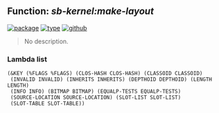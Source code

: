 ## Function: ***sb-kernel:make-layout***
[![package](https://img.shields.io/badge/Package-SB--KERNEL-5f9ea0.svg?style=social&colorA=999999)](../) [![type](https://img.shields.io/badge/Type-Function-5f9ea0.svg?style=social&colorA=999999)](../#function) [![github](https://img.shields.io/badge/GitHub-View_the_source-5f9ea0.svg?style=social&colorA=999999&logo=github)](https://github.com/sbcl/sbcl/blob/master/src/code/early-classoid.lisp/) 

> No description.

### Lambda list
```
(&KEY (%FLAGS %FLAGS) (CLOS-HASH CLOS-HASH) (CLASSOID CLASSOID)
 (INVALID INVALID) (INHERITS INHERITS) (DEPTHOID DEPTHOID) (LENGTH LENGTH)
 (INFO INFO) (BITMAP BITMAP) (EQUALP-TESTS EQUALP-TESTS)
 (SOURCE-LOCATION SOURCE-LOCATION) (SLOT-LIST SLOT-LIST)
 (SLOT-TABLE SLOT-TABLE))
```
